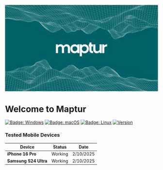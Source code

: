 <img src = "Assets/logo.png" />

# Welcome to Maptur

[![Badge: Windows](https://img.shields.io/badge/os-Windows-blue)](#)
[![Badge: macOS](https://img.shields.io/badge/os-macOS-green)](#)
[![Badge: Linux](https://img.shields.io/badge/os-Linux-yellow)](#)
[![Version](https://img.shields.io/badge/version-1.0.0-darkgreen)](#)


### Tested Mobile Devices

Device                        | Status            | Date
----------------------------- | ----------------- | ---------
**iPhone 16 Pro**             | Working           | 2/10/2025
**Samsung S24 Ultra**         | Working           | 2/10/2025
